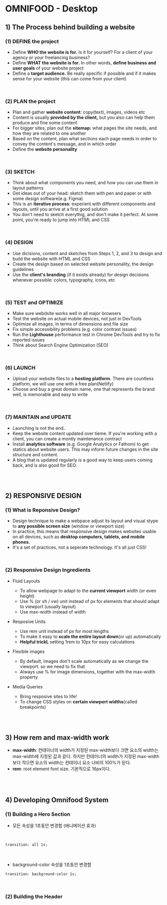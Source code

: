 # OMNIFOOD - Desktop

## 1) The Process behind building a website

### (1) DEFINE the project

- Define **WHO the website is for.** Is it for yourself? For a client of your agency or your freelancing business?
- Define **WHAT the website is for.** In other words, **define business and user goals** of your website project
- Define a **target audience.** Be really specific if possible and if it makes sense for your website (this can come from your client)

<br>

### (2) PLAN the project

- Plan and gather **website content**: copy(text), images, videos etc
- Content is usually **provided by the client,** but you also can help them produce and fine some content
- For bigger sites, plan out the **sitemap:** what pages the site needs, and how they are related to one another
- Based on the content, plan what sections each page needs in order to convey the content's message, and in which order
- Define the **website personality**

<br>

### (3) SKETCH

- Think about what components you need, and how you can use them in layout patterns
- Get ideas out of your head: sketch them with pen and paper or with some design software(e.g. Figma)
- This is an **iterative process**: experient with different components and layouts, until you arrive at a first good solution
- You don't need to sketch everythig, and don't make it perfect. At some point, you're ready to jump into HTML and CSS

<br>

### (4) DESIGN

- Use dicisions, content and sketches from Steps 1, 2, and 3 to design and build the website with HTML and CSS
- Create the design based on selected website personality, the design guidelines
- Use the **client's branding** (if it exists already) for design decisions whenever possible: colors, typography, icons, etc

<br>

### (5) TEST and OPTIMIZE

- Make sure webdsite works well in all major browsers
- Test the website on actual mobile devices, not just in DevTools
- Optimize all images, in terms of dimensions and file size
- Fix simple accessibility problems (e.g. color contrast issues)
- Run the **Lighthouse** performance test in Chrome DevTools and try to fix reported issues
- Think about Search Engine Optimization (SEO)

<br>

### (6) LAUNCH

- Upload your website files to a **hosting platform**. There are countless platform, we will use one with a free plan(Netlify)
- Choose and buy a great domain name, one that represents the brand well, is memorable and easy to write

<br>

### (7) MAINTAIN and UPDATE

- Launching is not the end..
- Keep the website content updated over tieme. If you're working with a client, you can create a montly maintenance contract
- Install **analytics software** (e.g. Google Analytics or Fathom) to get statics about website users. This may inform future changes in the site structure and content.
- A blog that is updated regularly is a good way to keep users coming back, and is also good for SEO.

<br><br>

## 2) RESPONSIVE DESIGN

### (1) What is Reponsive Design?

- Design technique to make a webpace adjust its layout and visual stype to **any possible screen size** (window or viewport size)
- In practice, this means that responsive design makes websites usable on all devices, such as **desktop computers, tablets, and mobile phones.**
- It's a set of practices, not a seperate technology. It's all just CSS!

<br>

### (2) Responsive Design Ingredients

- Fluid Layouts

  - To allow webpage to adapt to the **current viewport** width (or even height)
  - Use % (or vh / vw) unit instead of px for elements that should adapt to viewport (usually layout)
  - Use max-width instead of width

- Resposive Units

  - Use rem unit instead of px for most lengths
  - To make it easy to **scale the entire layout down**(or up) automatically
  - **Helpful trickL** setting 1rem to 10px for easy calculations

- Flexible images

  - By default, images don't scale automatically as we change the viewport. so we need to fix that
  - Always use % for image dimensions, together with the max-width property

- Media Queries

  - Bring resposive sites to life!
  - To change CSS styles on **certain viewport widths**(called breakpoints)

<br><br>

## 3) How rem and max-width work

- **max-width**: 컨테이너의 width가 지정된 max-width보다 크면 요소의 width는 max-width에 지정된 값과 같다. 하지만 컨테이너의 width가 지정된 max-width보다 작으면 요소의 width는 컨테이너 요소 너비의 100%가 된다.
- **rem**: root element font size. 기본적으로 16px이다.

<br><br>

## 4) Developing Omnifood System

### (1) Building a Hero Section

- 모든 속성을 1초동안 변경함 (애니메이션 효과)

<br>

```css
transition: all 1s;
```

<br>

- background-color 속성을 1초동안 변경함

```css
transition: background-color 1s;
```

<br>

### (2) Building the Header
